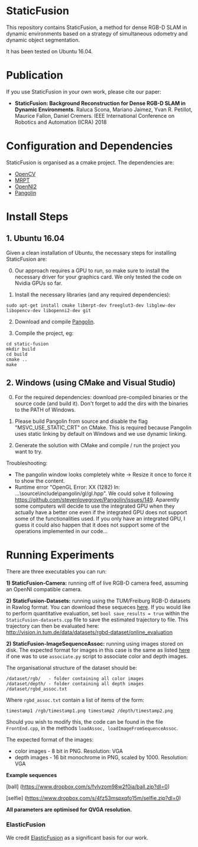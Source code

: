 # StaticFusion #

This repository contains StaticFusion, a method for dense RGB-D SLAM in dynamic environments based on a strategy of simultaneous odometry and dynamic object segmentation.

It has been tested on Ubuntu 16.04.

# Publication

If you use StaticFusion in your own work, please cite our paper:

* **StaticFusion: Background Reconstruction for Dense RGB-D SLAM in Dynamic Environments**. Raluca Scona, Mariano Jaimez, Yvan R. Petillot, Maurice Fallon, Daniel Cremers. IEEE International Conference on Robotics and Automation (ICRA) 2018

# Configuration and Dependencies
StaticFusion is organised as a cmake project. The dependencies are:
- [OpenCV](http://opencv.org/)
- [MRPT](http://www.mrpt.org/)
- [OpenNI2](https://structure.io/openni)
- [Pangolin](https://github.com/stevenlovegrove/Pangolin)

# Install Steps

## 1. Ubuntu 16.04

Given a clean installation of Ubuntu, the necessary steps for installing StaticFusion are:

0. Our approach requires a GPU to run, so make sure to install the necessary driver for your graphics card. We only tested the code on Nvidia GPUs so far.

1. Install the necessary libraries (and any required dependencies):

```sudo apt-get install cmake libmrpt-dev freeglut3-dev libglew-dev libopencv-dev libopenni2-dev git```

2. Download and compile [Pangolin](https://github.com/stevenlovegrove/Pangolin).

3. Compile the project, eg:

```
cd static-fusion 
mkdir build
cd build
cmake ..
make
```

## 2. Windows (using CMake and Visual Studio)

0. For the required dependencies: download pre-compiled binaries or the source code (and build it). Don't forget to add the dirs with the binaries to the PATH of Windows.

1. Please build Pangolin from source and disable the flag "MSVC_USE_STATIC_CRT" on CMake. This is required because Pangolin uses static linking by default on Windows and we use dynamic linking.

2. Generate the solution with CMake and compile / run the project you want to try.

Troubleshooting:
- The pangolin window looks completely white -> Resize it once to force it to show the content.
- Runtime error "OpenGL Error: XX (1282) In: ...\source\include\pangolin/gl/gl.hpp". We could solve it following https://github.com/stevenlovegrove/Pangolin/issues/149. Aparently some computers will decide to use the integrated GPU when they actually have a better one even if the integrated GPU does not support some of the functionalities used. If you only have an integrated GPU, I guess it could also happen that it does not support some of the operations implemented in our code...

# Running Experiments

There are three executables you can run:

**1) StaticFusion-Camera:** running off of live RGB-D camera feed, assuming an OpenNI compatible camera.

**2) StaticFusion-Datasets:** running using the TUM/Freiburg RGB-D datasets in Rawlog format. You can download these sequeces [here](https://www.mrpt.org/Collection_of_Kinect_RGBD_datasets_with_ground_truth_CVPR_TUM_2011). If you would like to perform quantitative evaluation, set ```bool save_results = true``` within the ```StaticFusion-datasets.cpp``` file to save the estimated trajectory to file. This trajectory can then be evaluated here: http://vision.in.tum.de/data/datasets/rgbd-dataset/online_evaluation

**2) StaticFusion-ImageSequenceAssoc:** running using images stored on disk. The expected format for images in this case is the same as listed [here](https://vision.in.tum.de/data/datasets/rgbd-dataset/tools) if one was to use ```associate.py``` script to associate color and depth images.

The organisational structure of the dataset should be:

``` 
/dataset/rgb/   - folder containing all color images
/dataset/depth/ - folder containing all depth images
/dataset/rgbd_assoc.txt
```

Where ```rgbd_assoc.txt``` contain a list of items of the form:

```timestamp1 /rgb/timestamp1.png timestamp2 /depth/timestamp2.png```

Should you wish to modify this, the code can be found in the file ```FrontEnd.cpp```, in the methods ```loadAssoc, loadImageFromSequenceAssoc```.

The expected format of the images:

- color images - 8 bit in PNG. Resolution: VGA
- depth images - 16 bit monochrome in PNG, scaled by 1000. Resolution: VGA

**Example sequences**

[ball] (https://www.dropbox.com/s/fvlvzom98w2f0ja/ball.zip?dl=0)

[selfie] (https://www.dropbox.com/s/4fz53mspxqfo15m/selfie.zip?dl=0)
               
**All parameters are optimised for QVGA resolution.**

### ElasticFusion
We credit [ElasticFusion](https://github.com/mp3guy/ElasticFusion) as a significant basis for our work.
